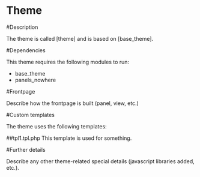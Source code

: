 Theme
=====

#Description

The theme is called [theme] and is based on [base_theme].

#Dependencies

This theme requires the following modules to run:

* base_theme
* panels_nowhere

#Frontpage

Describe how the frontpage is built (panel, view, etc.)

#Custom templates

The theme uses the following templates:

##tpl1.tpl.php
This template is used for something.

#Further details

Describe any other theme-related special details (javascript libraries added, etc.).

